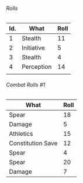 


###### Rolls
| Id. | What       | Roll |
| --- | ---------- | ---- |
| 1   | Stealth    | 11   |
| 2   | Initiative | 5    |
| 3   | Stealth    | 4    |
| 4   | Perception | 14   |
|     |            |      |

###### Combat Rolls #1
| What              | Roll |
| ----------------- | ---- |
| Spear             | 18   |
| Damage            | 5    |
| Athletics         | 15   |
| Constitution Save | 12   |
| Spear             | 4    |
| Spear             | 20   |
| Damage            | 7    | 
									     

